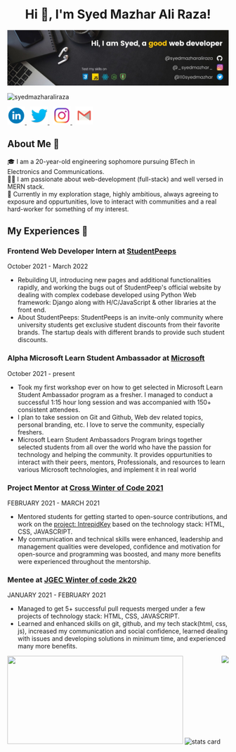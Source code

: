 <h1 align="center">Hi 👋, I'm Syed Mazhar Ali Raza!</h1>

<img src="banner.jpg">

<p align="left"> <img src="https://komarev.com/ghpvc/?username=syedmazharaliraza&label=Profile%20views&color=0e75b6&style=flat" alt="syedmazharaliraza" /> </p>

<a href="https://www.linkedin.com/in/syed-mazhar-ali-raza-4027931ba/">
  <img  width="40px" src="linkedin.png" /> 
</a> &nbsp;
<a href="https://twitter.com/110Syedmazhar">
  <img  width="40px" src="twitter.png" />
</a>&nbsp;
<a href="https://instagram.com/_syedmazhar_">
  <img  width="40px" src="insta.png" />
</a>&nbsp;
<a href="mailto:mazharali.raza11@gmail.com">
  <img width="40px" src="gmail.png" />
</a>


## About Me 🚀
🎓  I am a 20-year-old engineering sophomore pursuing BTech in Electronics and Communications. </br>
👨‍💻  I am passionate about web-development (full-stack) and well versed in MERN stack. </br>
🌱 Currently in my exploration stage, highly ambitious, always agreeing to exposure and oppurtunities, love to interact with communities and a real hard-worker for something of my interest.

## My Experiences 🙌
### **Frontend Web Developer Intern** at [StudentPeeps](https://studentpeeps.club/) <br>
October 2021 - March 2022 <br>
- Rebuilding UI, introducing new pages and additional functionalities rapidly, and working the bugs out of StudentPeep's official website by dealing with complex codebase developed using Python Web framework: Django along with H/C/JavaScript & other libraries at the front end. <br>
- About StudentPeeps: StudentPeeps is an invite-only community where university students get exclusive student discounts from their favorite brands. The startup deals with different brands to provide such student discounts.

### **Alpha Microsoft Learn Student Ambassador** at [Microsoft](https://studentambassadors.microsoft.com/) <br>
October 2021 - present <br>
- Took my first workshop ever on how to get selected in Microsoft Learn Student Ambassador program as a fresher. I managed to conduct a successful 1:15 hour long session and was accompanied with 150+ consistent attendees. <br>
- I plan to take session on Git and Github, Web dev related topics, personal branding, etc. I love to serve the community, especially freshers.
- Microsoft Learn Student Ambassadors Program brings together selected students from all over the world who have the passion for technology and helping the community. It provides oppurtunities to interact with their peers, mentors, Professionals, and resources to learn various Microsoft technologies, and implement it in real world

### **Project Mentor** at [Cross Winter of Code 2021](https://crosswoc.ieeedtu.in/) <br>
FEBRUARY 2021 - MARCH 2021 <br>
- Mentored students for getting started to open-source contributions, and work on the <ins>project: [IntrepidKey](https://github.com/syedmazharaliraza/IntrepidKey)</ins> based on the technology stack: HTML, CSS, JAVASCRIPT.<br>
- My communication and technical skills were enhanced, leadership and management qualities were developed, confidence and motivation for open-source and programming was boosted, and many more benefits were experienced throughout the mentorship.

### **Mentee** at [JGEC Winter of code 2k20](https://jwoc2k20.tech/) <br>
JANUARY 2021 - FEBRUARY 2021 <br>
- Managed to get 5+ successful pull requests merged under a few projects of technology stack: HTML, CSS, JAVASCRIPT.
- Learned and enhanced skills on git, github, and my tech stack(html, css, js), increased my communication and social confidence, learned dealing with issues and developing solutions in minimum time, and experienced many more benefits.

<a href="https://github.com/syedmazharaliraza"> <img align="right" height="300" src="https://i.pinimg.com/originals/e4/26/70/e426702edf874b181aced1e2fa5c6cde.gif"></a>
<img height="200px" width="400" src="https://github-readme-stats.vercel.app/api?username=syedmazharaliraza&count_private=true&theme=radical&show_icons=true" />
<img alt= "stats card" height="200px" width="400" src="https://github-readme-streak-stats.herokuapp.com?user=syedmazharaliraza&theme=radical">

